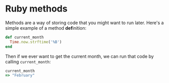 # Ruby methods

Methods are a way of storing code that you might want to run later. Here's a simple example of a method **def**inition:

``` ruby
def current_month
  Time.now.strftime('%B')
end
```

Then if we ever want to get the current month, we can run that code by calling `current_month`:

``` ruby
current_month
=> "February"
```
